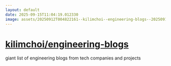 ```yaml
---
layout: default
date: 2025-09-15T11:04:19.012330
image: assets/20250912T004822161--kilimchoi--engineering-blogs--20250915T041554058--cropped.png
---
```


# [kilimchoi/engineering-blogs](https://github.com/kilimchoi/engineering-blogs)

giant list of engineering blogs from tech companies and projects
